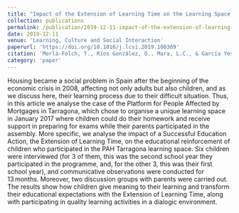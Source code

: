 ```yaml
---
title: "Impact of the Extension of Learning Time on the Learning Space of the Platform for People Affected by Mortgages Tarragona"
collection: publications
permalink: /publication/2019-12-11-impact-of-the-extension-of-learning-time
date: 2019-12-11
venue: 'Learning, Culture and Social Interaction'
paperurl: 'https://doi.org/10.1016/j.lcsi.2019.100369'
citation: 'Morlà-Folch, T., Ríos González, O., Mara, L.C., & García Yeste, C. (2020). Impact of the Extension of Learning Time on the Learning Space of the Platform for People Affected by Mortgages Tarragona. Learning, Culture and Social Interaction, 24.'
category: 'paper'
---
```


Housing became a social problem in Spain after the beginning of the economic crisis in 2008, affecting not only adults but also children, and as we discuss here, their learning process due to their difficult situation. Thus, in this article we analyse the case of the Platform for People Affected by Mortgages in Tarragona, which chose to organise a unique learning space in January 2017 where children could do their homework and receive support in preparing for exams while their parents participated in the assembly. More specific, we analyse the impact of a Successful Education Action, the Extension of Learning Time, on the educational reinforcement of children who participated in the PAH Tarragona learning space. Six children were interviewed (for 3 of them, this was the second school year they participated in the programme, and, for the other 3, this was their first school year), and communicative observations were conducted for 13 months. Moreover, two discussion groups with parents were carried out. The results show how children give meaning to their learning and transform their educational expectations with the Extension of Learning Time, along with participating in quality learning activities in a dialogic environment.
